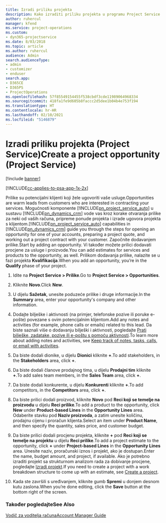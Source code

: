 ```yaml
---
title: Izradi priliku projekta
description: Kako izraditi priliku projekta u programu Project Service
author: ruhercul
manager: kfend
ms.service: project-operations
ms.custom:
- dyn365-projectservice
ms.date: 8/03/2018
ms.topic: article
ms.author: ruhercul
audience: Admin
search.audienceType:
- admin
- customizer
- enduser
search.app:
- D365CE
- D365PS
- ProjectOperations
ms.openlocfilehash: 57f85549154455f538cbdf3cde11989064968334
ms.sourcegitcommit: 418fa1fe9d605b8faccc2d5dee1b04b4e753f194
ms.translationtype: HT
ms.contentlocale: hr-HR
ms.lasthandoff: 02/10/2021
ms.locfileid: "5146879"
---
```

# <a name="create-a-project-opportunity-project-service"></a><span data-ttu-id="9324d-103">Izradi priliku projekta (Project Service)</span><span class="sxs-lookup"><span data-stu-id="9324d-103">Create a project opportunity (Project Service)</span></span>

[!include [banner](../includes/psa-now-project-operations.md)]

[!INCLUDE[cc-applies-to-psa-app-1x-2x](../includes/cc-applies-to-psa-app-1x-2x.md)]

<span data-ttu-id="9324d-104">Prilike su potencijalni klijenti koji žele ugovoriti vaše usluge.</span><span class="sxs-lookup"><span data-stu-id="9324d-104">Opportunities are warm leads from customers who are interested in contracting your services.</span></span> <span data-ttu-id="9324d-105">Mogućnosti komponente [!INCLUDE[pn_project_service_auto](../includes/pn-project-service-auto.md)] u sustavu [!INCLUDE[pn_dynamics_crm](../includes/pn-dynamics-crm.md)] vode vas kroz korake otvaranja prilike za neki od vaših računa, pripreme ponude projekta i izrade ugovora projekta s klijentom.</span><span class="sxs-lookup"><span data-stu-id="9324d-105">[!INCLUDE[pn_project_service_auto](../includes/pn-project-service-auto.md)] capabilities in [!INCLUDE[pn_dynamics_crm](../includes/pn-dynamics-crm.md)] guide you through the steps for opening an opportunity for one of your accounts, preparing a project quote, and working out a project contract with your customer.</span></span> <span data-ttu-id="9324d-106">Započnite dodavanjem prilike.</span><span class="sxs-lookup"><span data-stu-id="9324d-106">Start by adding an opportunity.</span></span> <span data-ttu-id="9324d-107">Vi također možete prilici dodavati procjene za usluge i proizvode.</span><span class="sxs-lookup"><span data-stu-id="9324d-107">You can add estimates for services and products to the opportunity, as well.</span></span> <span data-ttu-id="9324d-108">Prilikom dodavanja prilike, nalazite se u fazi projekta **Kvalifikacija**.</span><span class="sxs-lookup"><span data-stu-id="9324d-108">When you add an opportunity, you’re in the **Qualify** phase of your project.</span></span>  
  
1.  <span data-ttu-id="9324d-109">Idite na **Project Service > Prilike**.</span><span class="sxs-lookup"><span data-stu-id="9324d-109">Go to **Project Service > Opportunities**.</span></span>  
  
2.  <span data-ttu-id="9324d-110">Kliknite **Novo**.</span><span class="sxs-lookup"><span data-stu-id="9324d-110">Click **New**.</span></span>  
  
3.  <span data-ttu-id="9324d-111">U dijelu **Sažetak**, unesite poduzeće prilike i druge informacije.</span><span class="sxs-lookup"><span data-stu-id="9324d-111">In the **Summary** area, enter your opportunity's company and other information.</span></span>  
  
4.  <span data-ttu-id="9324d-112">Dodajte bilješke i aktivnosti (na primjer, telefonske pozive ili poruke e-pošte) povezane s ovim potencijalnim klijentom.</span><span class="sxs-lookup"><span data-stu-id="9324d-112">Add any notes and activities (for example, phone calls or emails) related to this lead.</span></span> <span data-ttu-id="9324d-113">Da biste saznali više o dodavanju bilješki i aktivnosti, pogledajte [Prati bilješke, zadatake, pozive ili e-poštu s pomoću aktivnosti](https://docs.microsoft.com/dynamics365/customerengagement/on-premises/basics/work-with-activities).</span><span class="sxs-lookup"><span data-stu-id="9324d-113">To learn more about adding notes and activities, see [Keep track of notes, tasks, calls, or email with activities](https://docs.microsoft.com/dynamics365/customerengagement/on-premises/basics/work-with-activities).</span></span>  
  
5.  <span data-ttu-id="9324d-114">Da biste dodali dionike, u dijelu **Dionici** kliknite **+**.</span><span class="sxs-lookup"><span data-stu-id="9324d-114">To add stakeholders, in the **Stakeholders** area, click **+**.</span></span>  
  
6.  <span data-ttu-id="9324d-115">Da biste dodali članove prodajnog tima, u dijelu **Prodajni tim** kliknite **+**.</span><span class="sxs-lookup"><span data-stu-id="9324d-115">To add sales team members, in the **Sales Team** area, click **+**.</span></span>  
  
7.  <span data-ttu-id="9324d-116">Da biste dodali konkurente, u dijelu **Konkurenti** kliknite **+**.</span><span class="sxs-lookup"><span data-stu-id="9324d-116">To add competitors, in the **Competitors** area, click **+**.</span></span>  
  
8.  <span data-ttu-id="9324d-117">Da biste prilici dodali proizvod, kliknite **Novo** pod **Reci koji se temelje na proizvodu** u dijelu **Reci prilike**.</span><span class="sxs-lookup"><span data-stu-id="9324d-117">To add a product to the opportunity, click **New** under **Product-based Lines** in the **Opportunity Lines** area.</span></span> <span data-ttu-id="9324d-118">Odaberite stavku pod **Naziv proizvoda**, a zatim unesite količinu, prodajnu cijenu i proračun klijenta.</span><span class="sxs-lookup"><span data-stu-id="9324d-118">Select an item under **Product Name**, and then specify the quantity, sales price, and customer budget.</span></span>  
  
9. <span data-ttu-id="9324d-119">Da biste prilici dodali procjenu projekta, kliknite **+** pod **Reci koji se temelje na projektu** u dijelu **Reci prilike**.</span><span class="sxs-lookup"><span data-stu-id="9324d-119">To add a project estimate to the opportunity, click **+** under **Project-based Lines** in the **Opportunity Lines** area.</span></span> <span data-ttu-id="9324d-120">Unesite naziv, proračunski iznos i projekt, ako je dostupan.</span><span class="sxs-lookup"><span data-stu-id="9324d-120">Enter the name, budget amount, and project, if available.</span></span> <span data-ttu-id="9324d-121">Ako je potrebno izraditi projekt sa strukturnom analizom rada za dobivanje procjene, pogledajte [Izradi projekt](../psa/create-project.md).</span><span class="sxs-lookup"><span data-stu-id="9324d-121">If you need to create a project with a work breakdown structure to come up with an estimate, see [Create a project](../psa/create-project.md).</span></span>  
  
10. <span data-ttu-id="9324d-122">Kada ste završili s uređivanjem, kliknite gumb **Spremi** u donjem desnom kutu zaslona.</span><span class="sxs-lookup"><span data-stu-id="9324d-122">When you’re done editing, click the **Save** button at the bottom right of the screen.</span></span>  
  
### <a name="see-also"></a><span data-ttu-id="9324d-123">Također pogledajte</span><span class="sxs-lookup"><span data-stu-id="9324d-123">See Also</span></span>  
 [<span data-ttu-id="9324d-124">Vodič za voditelja računa</span><span class="sxs-lookup"><span data-stu-id="9324d-124">Account Manager Guide</span></span>](../psa/account-manager-guide.md)
